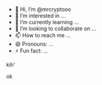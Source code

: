 - 👋 Hi, I’m @mrcryptooo
- 👀 I’m interested in ...
- 🌱 I’m currently learning ...
- 💞️ I’m looking to collaborate on ...
- 📫 How to reach me ...
- 😄 Pronouns: ...
- ⚡ Fun fact: ...

<!---
mrcryptooo/mrcryptooo is a ✨ special ✨ repository because its `README.md` (this file) appears on your GitHub profile.
You can click the Preview link to take a look at your changes.
--->

kih'

ok

